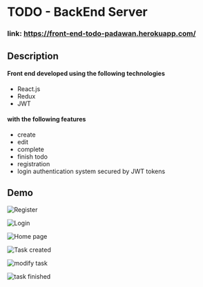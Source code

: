 # TODO - BackEnd Server

### link: https://front-end-todo-padawan.herokuapp.com/

## Description

#### Front end developed using the following technologies
* React.js
* Redux
* JWT

#### with the following features
* create
* edit
* complete
* finish todo
* registration
* login authentication system secured by JWT tokens


## Demo

![Register](https://github.com/carlosrecinos/back-end-todo/blob/master/demo/Screen%20Shot%202020-09-28%20at%2010.13.58%20AM.png?raw=true)

![Login](https://github.com/carlosrecinos/back-end-todo/blob/master/demo/Screen%20Shot%202020-09-28%20at%2010.14.04%20AM.png?raw=true)

![Home page](https://github.com/carlosrecinos/back-end-todo/blob/master/demo/Screen%20Shot%202020-09-28%20at%209.47.29%20AM.png?raw=true)

![Task created](https://github.com/carlosrecinos/back-end-todo/blob/master/demo/Screen%20Shot%202020-09-28%20at%209.47.38%20AM.png?raw=true)

![modify task](https://github.com/carlosrecinos/back-end-todo/blob/master/demo/Screen%20Shot%202020-09-28%20at%209.48.01%20AM.png?raw=true)

![task finished](https://github.com/carlosrecinos/back-end-todo/blob/master/demo/Screen%20Shot%202020-09-28%20at%209.49.33%20AM.png?raw=true)
